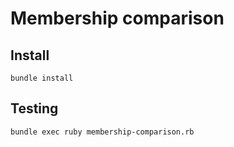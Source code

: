 # Membership comparison

## Install

    bundle install

## Testing

    bundle exec ruby membership-comparison.rb
